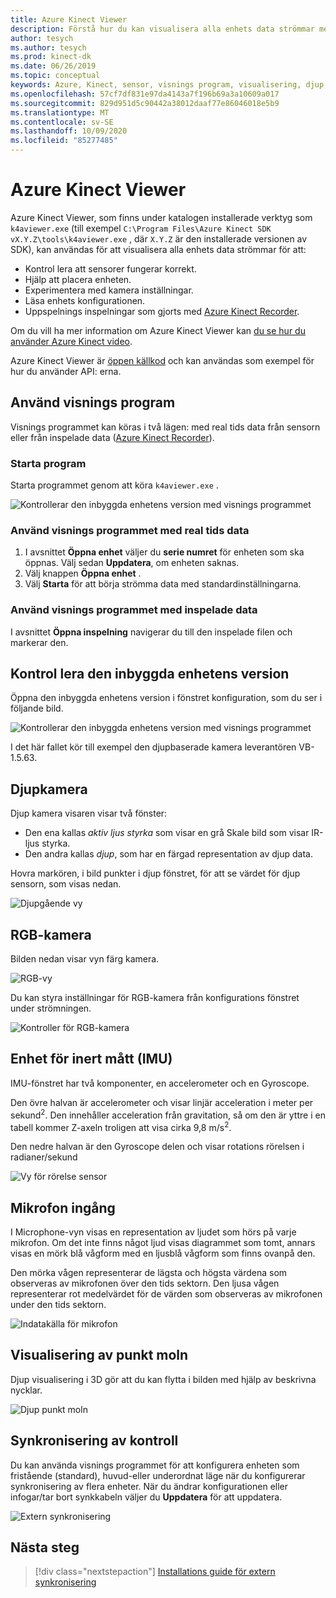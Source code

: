 ```yaml
---
title: Azure Kinect Viewer
description: Förstå hur du kan visualisera alla enhets data strömmar med hjälp av Azure Kinect Viewer.
author: tesych
ms.author: tesych
ms.prod: kinect-dk
ms.date: 06/26/2019
ms.topic: conceptual
keywords: Azure, Kinect, sensor, visnings program, visualisering, djup, RGB, färg, IMU, ljud, mikrofon, punkt moln
ms.openlocfilehash: 57cf7df831e97da4143a7f196b69a3a10609a017
ms.sourcegitcommit: 829d951d5c90442a38012daaf77e86046018e5b9
ms.translationtype: MT
ms.contentlocale: sv-SE
ms.lasthandoff: 10/09/2020
ms.locfileid: "85277485"
---
```

# <a name="azure-kinect-viewer"></a>Azure Kinect Viewer

Azure Kinect Viewer, som finns under katalogen installerade verktyg som `k4aviewer.exe` (till exempel `C:\Program Files\Azure Kinect SDK vX.Y.Z\tools\k4aviewer.exe` , där `X.Y.Z` är den installerade versionen av SDK), kan användas för att visualisera alla enhets data strömmar för att:

* Kontrol lera att sensorer fungerar korrekt.
* Hjälp att placera enheten.
* Experimentera med kamera inställningar.
* Läsa enhets konfigurationen.
* Uppspelnings inspelningar som gjorts med [Azure Kinect Recorder](azure-kinect-recorder.md).

Om du vill ha mer information om Azure Kinect Viewer kan [du se hur du använder Azure Kinect video](https://www.microsoft.com/videoplayer/embed/RE3hNwG).

Azure Kinect Viewer är [öppen källkod](https://github.com/microsoft/Azure-Kinect-Sensor-SDK/tree/develop/tools/k4aviewer) och kan användas som exempel för hur du använder API: erna.

## <a name="use-viewer"></a>Använd visnings program

Visnings programmet kan köras i två lägen: med real tids data från sensorn eller från inspelade data ([Azure Kinect Recorder](azure-kinect-recorder.md)).

### <a name="start-application"></a>Starta program

Starta programmet genom att köra `k4aviewer.exe` .

![Kontrollerar den inbyggda enhetens version med visnings programmet](./media/how-to-guides/open-viewer.png)

### <a name="use-the-viewer-with-live-data"></a>Använd visnings programmet med real tids data

1. I avsnittet **Öppna enhet** väljer du **serie numret** för enheten som ska öppnas. Välj sedan **Uppdatera**, om enheten saknas.
2. Välj knappen **Öppna enhet** .
3. Välj **Starta** för att börja strömma data med standardinställningarna.

### <a name="use-the-viewer-with-recorded-data"></a>Använd visnings programmet med inspelade data

I avsnittet **Öppna inspelning** navigerar du till den inspelade filen och markerar den.

## <a name="check-device-firmware-version"></a>Kontrol lera den inbyggda enhetens version

Öppna den inbyggda enhetens version i fönstret konfiguration, som du ser i följande bild.

![Kontrollerar den inbyggda enhetens version med visnings programmet](./media/how-to-guides/check-firmware-update.png)

I det här fallet kör till exempel den djupbaserade kamera leverantören VB-1.5.63.

## <a name="depth-camera"></a>Djupkamera

Djup kamera visaren visar två fönster:

* Den ena kallas *aktiv ljus styrka* som visar en grå Skale bild som visar IR-ljus styrka.
* Den andra kallas *djup*, som har en färgad representation av djup data.

Hovra markören, i bild punkter i djup fönstret, för att se värdet för djup sensorn, som visas nedan.

![Djupgående vy](./media/how-to-guides/depth-camera.png)

## <a name="rgb-camera"></a>RGB-kamera

Bilden nedan visar vyn färg kamera.

![RGB-vy](./media/how-to-guides/viewer-rgb-camera.png)

Du kan styra inställningar för RGB-kamera från konfigurations fönstret under strömningen.

![Kontroller för RGB-kamera](./media/how-to-guides/rgb-camera-settings.png)

## <a name="inertial-measurement-unit-imu"></a>Enhet för inert mått (IMU)

IMU-fönstret har två komponenter, en accelerometer och en Gyroscope.

Den övre halvan är accelerometer och visar linjär acceleration i meter per sekund<sup>2</sup>.  Den innehåller acceleration från gravitation, så om den är yttre i en tabell kommer Z-axeln troligen att visa cirka 9,8 m/s<sup>2</sup>.

Den nedre halvan är den Gyroscope delen och visar rotations rörelsen i radianer/sekund

![Vy för rörelse sensor](./media/how-to-guides/viewer-mu-settings.png)

## <a name="microphone-input"></a>Mikrofon ingång

I Microphone-vyn visas en representation av ljudet som hörs på varje mikrofon. Om det inte finns något ljud visas diagrammet som tomt, annars visas en mörk blå vågform med en ljusblå vågform som finns ovanpå den.

Den mörka vågen representerar de lägsta och högsta värdena som observeras av mikrofonen över den tids sektorn. Den ljusa vågen representerar rot medelvärdet för de värden som observeras av mikrofonen under den tids sektorn.

![Indatakälla för mikrofon](./media/how-to-guides/microphone-data.png)

## <a name="point-cloud-visualization"></a>Visualisering av punkt moln

Djup visualisering i 3D gör att du kan flytta i bilden med hjälp av beskrivna nycklar.

![Djup punkt moln](./media/how-to-guides/depth-point-cloud.png)

## <a name="synchronization-control"></a>Synkronisering av kontroll

Du kan använda visnings programmet för att konfigurera enheten som fristående (standard), huvud-eller underordnat läge när du konfigurerar synkronisering av flera enheter.
När du ändrar konfigurationen eller infogar/tar bort synkkabeln väljer du **Uppdatera** för att uppdatera.

![Extern synkronisering](./media/how-to-guides/sync-control.png)

## <a name="next-steps"></a>Nästa steg

> [!div class="nextstepaction"]
>[Installations guide för extern synkronisering](https://support.microsoft.com/help/4494429/sync-multiple-azure-kinect-dk-devices)
